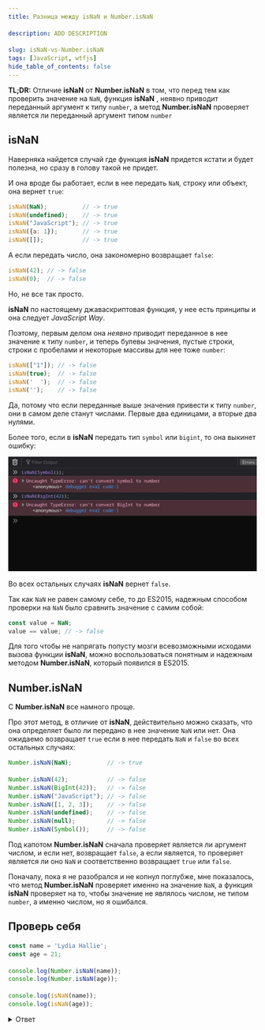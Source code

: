 ```yaml
---
title: Разница между isNaN и Number.isNaN

description: ADD DESCRIPTION

slug: isNaN-vs-Number.isNaN
tags: [JavaScript, wtfjs]
hide_table_of_contents: false
---
```


<!--
     TODO:
     2. Find out why bigint and symbol throws an error on converting it to number
     3. Find out why NaN is of type number
    
     Links: https://dev.to/mang0088/isnan-vs-numberisnan-5e01

## Что такое NaN

**NaN (Not-A-Number)**

**NaN** может появится в коде в случаях когда:
 - Число невозможно распарсить, например `parseInt("Helluva")` или `Number(undefined)`
 - Один из операндов равняется **NaN**, например `12 + NaN` или `42 * NaN`
 - Результат метематической операции не является числомa, например `Math.sqrt(-1)`
 - `0 * Infinity` или `undefined + undefined`
 - Операции со строкой кроме сложения, например `"helluva" / 2` 

Origin of NaN values:

NaN values are generated when arithmetic operations result in undefined or unrepresentable values. Such values do not necessarily represent overflow conditions. A NaN also results from attempted coercion to numeric values of non-numeric values for which no primitive numeric value is available.
-->


**TL;DR:** Отличие **isNaN** от **Number.isNaN** в том, что перед тем как
проверить значение на `NaN`, функция **isNaN** , неявно приводит переданный
аргумент к типу `number`, а метод **Number.isNaN** проверяет является ли
переданный аргумент типом `number`

## isNaN
Наверняка найдется случай где функция **isNaN** придется кстати и будет полезна, но сразу в
голову такой не придет.

И она вроде бы работает, если в нее передать `NaN`, строку или объект, она вернет `true`:

```js
isNaN(NaN);          // -> true
isNaN(undefined);    // -> true
isNaN("JavaScript"); // -> true
isNaN({a: 1});       // -> true
isNaN([]);           // -> true
```

А если передать число, она закономерно возвращает `false`:

```js
isNaN(42); // -> false
isNaN(0);  // -> false
```

Но, не все так просто.

**isNaN** по настоящему джаваскриптовая функция, у нее есть принципы и она следует
*JavaScript Way*.

Поэтому, первым делом она *неявно* приводит переданное в нее значение к типу
`number`, и теперь булевы значения, пустые строки, строки с пробелами и
некоторые массивы для нее тоже `number`:

```js
isNaN(["1"]); // -> false
isNaN(true);  // -> false
isNaN('  ');  // -> false
isNaN('');    // -> false
```

Да, потому что если переданные выше значения привести к типу `number`, они в
самом деле станут числами. Первые два единицами, а вторые два нулями.

Более того, если в **isNaN** передать тип `symbol` или `bigint`, то она выкинет ошибку:

![TypeError при передаче в функцию isNaN типов symbol и bigint](/img/isNaN-vs-Number-isNaN/type-error.jpg)

Во всех остальных случаях **isNaN** вернет `false`.

<!--
```js
isNaN(["1"]); // -> false
isNaN(true);  // -> false
isNaN('  ');  // -> false
isNaN('');    // -> false
```
-->
Так как `NaN` не равен самому себе, то до ES2015, надежным способом проверки на
`NaN` было сравнить значение с самим собой:

```js
const value = NaN;
value == value; // -> false
```

Для того чтобы не напрягать попусту мозги всевозможными исходами вызова функции
**isNaN**, можно воспользоваться понятным и надежным методом **Number.isNaN**,
который появился в ES2015.

## Number.isNaN

C **Number.isNaN** все намного проще.

Про этот метод, в отличие от **isNaN**, действительно можно сказать, что она
определяет было ли передано в нее значение `NaN` или нет. Она ожидаемо
возвращает `true` если в нее передать `NaN` и `false` во всех остальных
случаях:

```js
Number.isNaN(NaN);          // -> true

Number.isNaN(42);           // -> false
Number.isNaN(BigInt(42));   // -> false
Number.isNaN("JavaScript"); // -> false
Number.isNaN([1, 2, 3]);    // -> false
Number.isNaN(undefined);    // -> false
Number.isNaN(null);         // -> false
Number.isNaN(Symbol());     // -> false
```

Под капотом **Number.isNaN** сначала проверяет является ли аргумент числом, и
если нет, возвращает `false`, а если является, то проверяет является ли оно
`NaN` и соответственно возвращает `true` или `false`.

Поначалу, пока я не разобрался и не копнул поглубже, мне показалось, что метод
**Number.isNaN** проверяет именно на значение `NaN`, а функция **isNaN**
проверяет на то, чтобы значение не являлось числом, не типом `number`, а именно
числом, но я ошибался.

## Проверь себя

```js
const name = 'Lydia Hallie';
const age = 21;

console.log(Number.isNaN(name));
console.log(Number.isNaN(age));

console.log(isNaN(name));
console.log(isNaN(age));
```

<details>
  <summary>Ответ</summary>

`false`, `false`, `true`, `false`

<!---
With the Number.isNaN method, you can check if the value you pass is a numeric value and equal to NaN. name is not a numeric value, so Number.isNaN(name) returns false. age is a numeric value, but is not equal to NaN, so Number.isNaN(age) returns false.

With the isNaN method, you can check if the value you pass is not a number. name is not a number, so isNaN(name) returns true. age is a number, so isNaN(age) returns false.
--->
</details>

